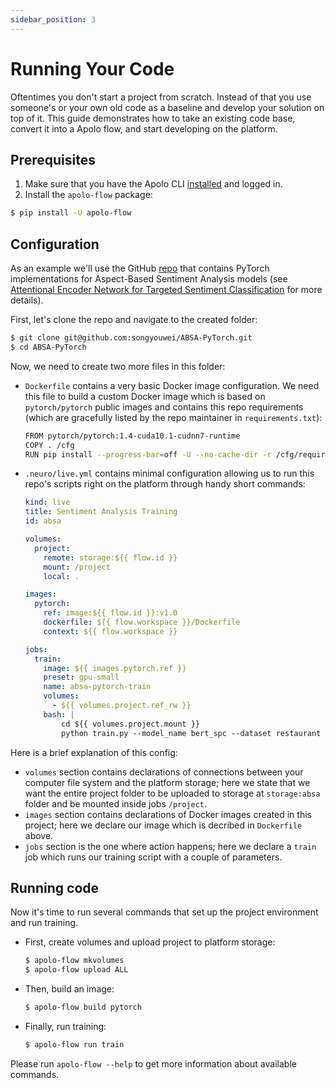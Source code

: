 ```yaml
---
sidebar_position: 3
---
```


# Running Your Code

Oftentimes you don't start a project from scratch. Instead of that you use someone's or your own old code as a baseline and develop your solution on top of it. This guide demonstrates how to take an existing code base, convert it into a Apolo flow, and start developing on the platform.

## Prerequisites

1. Make sure that you have the Apolo CLI [installed](getting-started.md#installing-cli) and logged in.
2. Install the `apolo-flow` package:

```bash
$ pip install -U apolo-flow
```

## Configuration

As an example we'll use the GitHub [repo](https://github.com/songyouwei/ABSA-PyTorch) that contains PyTorch implementations for Aspect-Based Sentiment Analysis models (see [Attentional Encoder Network for Targeted Sentiment Classification](https://paperswithcode.com/paper/attentional-encoder-network-for-targeted) for more details).

First, let's clone the repo and navigate to the created folder:

```bash
$ git clone git@github.com:songyouwei/ABSA-PyTorch.git
$ cd ABSA-PyTorch
```

Now, we need to create two more files in this folder:

* `Dockerfile` contains a very basic Docker image configuration. We need this file to build a custom Docker image which is based on `pytorch/pytorch` public images and contains this repo requirements (which are gracefully listed by the repo maintainer in `requirements.txt`):

    ```bash title="Dockerfile"
    FROM pytorch/pytorch:1.4-cuda10.1-cudnn7-runtime
    COPY . /cfg
    RUN pip install --progress-bar=off -U --no-cache-dir -r /cfg/requirements.txt
    ```

* `.neuro/live.yml` contains minimal configuration allowing us to run this repo's scripts right on the platform through handy short commands:

    ```yaml title=".neuro/live.yml"
    kind: live
    title: Sentiment Analysis Training
    id: absa

    volumes:
      project:
        remote: storage:${{ flow.id }}
        mount: /project
        local: .

    images:
      pytorch:
        ref: image:${{ flow.id }}:v1.0
        dockerfile: ${{ flow.workspace }}/Dockerfile
        context: ${{ flow.workspace }}

    jobs:
      train:
        image: ${{ images.pytorch.ref }}
        preset: gpu-small
        name: absa-pytorch-train
        volumes:
          - ${{ volumes.project.ref_rw }}
        bash: |
            cd ${{ volumes.project.mount }}
            python train.py --model_name bert_spc --dataset restaurant
    ```

Here is a brief explanation of this config:

* `volumes` section contains declarations of connections between your computer file system and the platform storage; here we state that we want the entire project folder to be uploaded to storage at `storage:absa` folder and be mounted inside jobs `/project`.
* `images` section contains declarations of Docker images created in this project; here we declare our image which is decribed in `Dockerfile` above.
* `jobs` section is the one where action happens; here we declare a `train` job which runs our training script with a couple of parameters.

## Running code

Now it's time to run several commands that set up the project environment and run training.

* First, create volumes and upload project to platform storage:

    ```sh
    $ apolo-flow mkvolumes
    $ apolo-flow upload ALL
    ```

* Then, build an image:

    ```sh
    $ apolo-flow build pytorch
    ```

* Finally, run training:

    ```sh
    $ apolo-flow run train
    ```

Please run `apolo-flow --help` to get more information about available commands.
